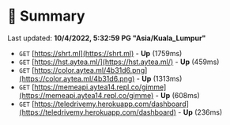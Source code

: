 # 📖 Summary
Last updated: **10/4/2022, 5:32:59 PG "Asia/Kuala_Lumpur"**

- `GET` [https://shrt.ml](https://shrt.ml) - **Up** (1759ms)
- `GET` [https://hst.aytea.ml/](https://hst.aytea.ml/) - **Up** (459ms)
- `GET` [https://color.aytea.ml/4b31d6.png](https://color.aytea.ml/4b31d6.png) - **Up** (1313ms)
- `GET` [https://memeapi.aytea14.repl.co/gimme](https://memeapi.aytea14.repl.co/gimme) - **Up** (608ms)
- `GET` [https://teledrivemy.herokuapp.com/dashboard](https://teledrivemy.herokuapp.com/dashboard) - **Up** (236ms)
